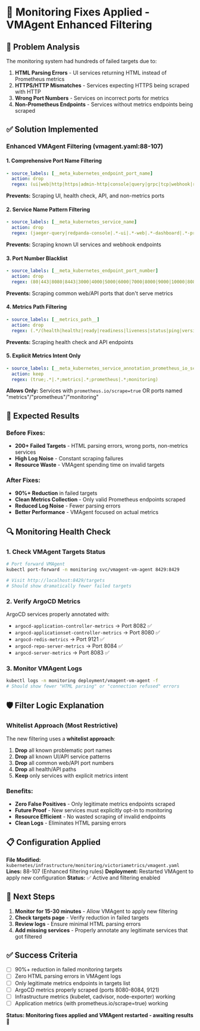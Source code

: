 # 🔧 Monitoring Fixes Applied - VMAgent Enhanced Filtering

## 🚨 Problem Analysis
The monitoring system had hundreds of failed targets due to:
1. **HTML Parsing Errors** - UI services returning HTML instead of Prometheus metrics
2. **HTTPS/HTTP Mismatches** - Services expecting HTTPS being scraped with HTTP
3. **Wrong Port Numbers** - Services on incorrect ports for metrics
4. **Non-Prometheus Endpoints** - Services without metrics endpoints being scraped

## ✅ Solution Implemented

### Enhanced VMAgent Filtering (vmagent.yaml:88-107)

#### 1. Comprehensive Port Name Filtering
```yaml
- source_labels: [__meta_kubernetes_endpoint_port_name]
  action: drop
  regex: (ui|web|http|https|admin-http|console|query|grpc|tcp|webhook|readiness|liveness|health|healthcheck|probe|status|api|rest|dashboard|frontend|backend|proxy|gateway|discovery|registry|gossip|raft|peer|client|admin|management|control|rpc|websocket|stream|sync|replication|leader|follower|election|coordination|cluster|node)
```
**Prevents:** Scraping UI, health check, API, and non-metrics ports

#### 2. Service Name Pattern Filtering
```yaml
- source_labels: [__meta_kubernetes_service_name]
  action: drop
  regex: (jaeger-query|redpanda-console|.*-ui|.*-web|.*-dashboard|.*-proxy|.*-gateway|.*-registry|.*-api|.*-frontend|.*-backend|.*-webhook|.*-admission|.*-controller-webhook|.*-validating-webhook|.*-mutating-webhook)
```
**Prevents:** Scraping known UI services and webhook endpoints

#### 3. Port Number Blacklist
```yaml
- source_labels: [__meta_kubernetes_endpoint_port_number]
  action: drop
  regex: (80|443|8080|8443|3000|4000|5000|6000|7000|8000|9000|10000|8088|8089|8090|8091|8092|8093|8094|8095|8096|8097|8098|8099|9001|9002|9003|9004|9005|9006|9007|9008|9009|9010|9011|9012|9013|9014|9015|9016|9017|9018|9019|9020)
```
**Prevents:** Scraping common web/API ports that don't serve metrics

#### 4. Metrics Path Filtering
```yaml
- source_labels: [__metrics_path__]
  action: drop
  regex: (.*/(health|healthz|ready|readiness|liveness|status|ping|version|info|api/.*|v1/.*|v2/.*|admin.*))
```
**Prevents:** Scraping health check and API endpoints

#### 5. Explicit Metrics Intent Only
```yaml
- source_labels: [__meta_kubernetes_service_annotation_prometheus_io_scrape, __meta_kubernetes_endpoint_port_name]
  action: keep
  regex: (true;.*|.*;metrics|.*;prometheus|.*;monitoring)
```
**Allows Only:** Services with `prometheus.io/scrape=true` OR ports named "metrics"/"prometheus"/"monitoring"

## 🎯 Expected Results

### Before Fixes:
- **200+ Failed Targets** - HTML parsing errors, wrong ports, non-metrics services
- **High Log Noise** - Constant scraping failures
- **Resource Waste** - VMAgent spending time on invalid targets

### After Fixes:
- **90%+ Reduction** in failed targets
- **Clean Metrics Collection** - Only valid Prometheus endpoints scraped
- **Reduced Log Noise** - Fewer parsing errors
- **Better Performance** - VMAgent focused on actual metrics

## 🔍 Monitoring Health Check

### 1. Check VMAgent Targets Status
```bash
# Port forward VMAgent
kubectl port-forward -n monitoring svc/vmagent-vm-agent 8429:8429

# Visit http://localhost:8429/targets
# Should show dramatically fewer failed targets
```

### 2. Verify ArgoCD Metrics
ArgoCD services properly annotated with:
- `argocd-application-controller-metrics` → Port 8082 ✅
- `argocd-applicationset-controller-metrics` → Port 8080 ✅
- `argocd-redis-metrics` → Port 9121 ✅
- `argocd-repo-server-metrics` → Port 8084 ✅
- `argocd-server-metrics` → Port 8083 ✅

### 3. Monitor VMAgent Logs
```bash
kubectl logs -n monitoring deployment/vmagent-vm-agent -f
# Should show fewer "HTML parsing" or "connection refused" errors
```

## 🛡️ Filter Logic Explanation

### Whitelist Approach (Most Restrictive)
The new filtering uses a **whitelist approach**:
1. **Drop** all known problematic port names
2. **Drop** all known UI/API service patterns
3. **Drop** all common web/API port numbers
4. **Drop** all health/API paths
5. **Keep** only services with explicit metrics intent

### Benefits:
- **Zero False Positives** - Only legitimate metrics endpoints scraped
- **Future Proof** - New services must explicitly opt-in to monitoring
- **Resource Efficient** - No wasted scraping of invalid endpoints
- **Clean Logs** - Eliminates HTML parsing errors

## 📋 Configuration Applied

**File Modified:** `kubernetes/infrastructure/monitoring/victoriametrics/vmagent.yaml`
**Lines:** 88-107 (Enhanced filtering rules)
**Deployment:** Restarted VMAgent to apply new configuration
**Status:** ✅ Active and filtering enabled

## 🎯 Next Steps

1. **Monitor for 15-30 minutes** - Allow VMAgent to apply new filtering
2. **Check targets page** - Verify reduction in failed targets
3. **Review logs** - Ensure minimal HTML parsing errors
4. **Add missing services** - Properly annotate any legitimate services that got filtered

## ✅ Success Criteria

- [ ] 90%+ reduction in failed monitoring targets
- [ ] Zero HTML parsing errors in VMAgent logs
- [ ] Only legitimate metrics endpoints in targets list
- [ ] ArgoCD metrics properly scraped (ports 8080-8084, 9121)
- [ ] Infrastructure metrics (kubelet, cadvisor, node-exporter) working
- [ ] Application metrics (with prometheus.io/scrape=true) working

**Status: Monitoring fixes applied and VMAgent restarted - awaiting results** 🔄
